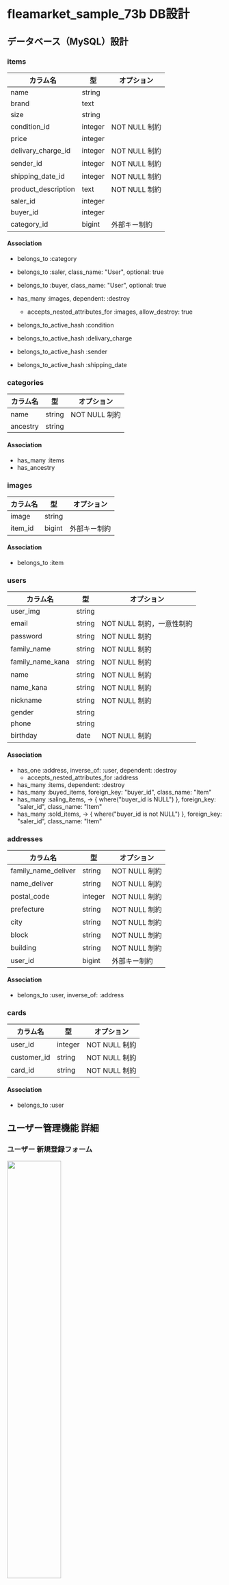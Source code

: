 # fleamarket_sample_73b DB設計

## データベース（MySQL）設計

### items
| カラム名 | 型 | オプション |
----|----|----
| name | string |  |
| brand | text |  |
| size | string |  |
| condition_id | integer | NOT NULL 制約 |
| price | integer |  |
| delivary_charge_id | integer | NOT NULL 制約 |
| sender_id | integer | NOT NULL 制約 |
| shipping_date_id | integer | NOT NULL 制約 |
| product_description | text | NOT NULL 制約 |
| saler_id | integer |  |
| buyer_id | integer |  |
| category_id | bigint | 外部キー制約 |

#### Association

- belongs_to :category
- belongs_to :saler, class_name: "User", optional: true
- belongs_to :buyer, class_name: "User", optional: true

- has_many :images, dependent: :destroy
  - accepts_nested_attributes_for :images, allow_destroy: true

- belongs_to_active_hash :condition
- belongs_to_active_hash :delivary_charge
- belongs_to_active_hash :sender
- belongs_to_active_hash :shipping_date

### categories

| カラム名 | 型 | オプション |
----|----|----
| name | string | NOT NULL 制約 |
| ancestry | string |

#### Association

- has_many :items
- has_ancestry

### images
| カラム名 | 型 | オプション |
----|----|----
| image | string |
| item_id | bigint | 外部キー制約 |

#### Association

- belongs_to :item

### users

| カラム名 | 型 | オプション |
----|----|----
| user_img | string |
| email | string | NOT NULL 制約，一意性制約 |
| password | string | NOT NULL 制約 |
| family_name | string | NOT NULL 制約 |
| family_name_kana | string | NOT NULL 制約 |
| name | string | NOT NULL 制約 |
| name_kana | string | NOT NULL 制約 |
| nickname | string | NOT NULL 制約 |
| gender | string |
| phone | string |
| birthday | date | NOT NULL 制約 |

#### Association

- has_one :address, inverse_of: :user, dependent: :destroy
  - accepts_nested_attributes_for :address
- has_many :items, dependent: :destroy
- has_many :buyed_items, foreign_key: "buyer_id", class_name: "Item"
- has_many :saling_items, -> { where("buyer_id is NULL") }, foreign_key: "saler_id", class_name: "Item"
- has_many :sold_items, -> { where("buyer_id is not NULL") }, foreign_key: "saler_id", class_name: "Item"

### addresses

| カラム名 | 型 | オプション |
----|----|----
| family_name_deliver | string | NOT NULL 制約 |
| name_deliver | string | NOT NULL 制約 |
| postal_code | integer | NOT NULL 制約 |
| prefecture | string | NOT NULL 制約 |
| city | string | NOT NULL 制約 |
| block | string | NOT NULL 制約 |
| building | string | NOT NULL 制約 |
| user_id | bigint | 外部キー制約 |

#### Association

- belongs_to :user, inverse_of: :address

### cards

| カラム名 | 型 | オプション |
----|----|----
| user_id | integer | NOT NULL 制約 |
| customer_id | string | NOT NULL 制約 |
| card_id | string | NOT NULL 制約 |

#### Association

- belongs_to :user

## ユーザー管理機能 詳細

### ユーザー 新規登録フォーム

<img src="https://user-images.githubusercontent.com/63486456/91237920-cece3880-e776-11ea-9ff7-6c4b91184036.png" width="50%">

- [application_controller.rb](https://github.com/sakaokimiaki33/fleamarket_sample_73b/blob/master/app/controllers/application_controller.rb)：Devise を使用したフォームから送信された値を保存するための記述をする。 

```Ruby
class ApplicationController < ActionController::Base
  before_action :configure_permitted_parameters, if: :devise_controller?
    # Devise でメールアドレスとパスワード以外の値を受け取る為にストロングパラメータ（ "configure_permitted_parameters" メソッド）を設定する。

  protected
  def configure_permitted_parameters
    devise_parameter_sanitizer.permit(:sign_up, keys: [:カラム名, :子モデル名_attributes => [:カラム名]])
      # Devise の User モデルの新規登録フォームでメールアドレスとパスワード以外で受け取るカラム名を記述する。
      # ":子モデル名_attributes => [:カラム名]" で子モデルで受け取るためのカラム名を記述する。
  end
end
```

- [new.html.haml](https://github.com/sakaokimiaki33/fleamarket_sample_73b/blob/master/app/views/devise/registrations/new.html.haml)：Devise を使用した新規登録フォーム。

```Ruby
= form_for(resource, as: resource_name, url: registration_path(resource_name)) do |f|
  # Devise で作成したモデルへ送信するためのフォームの宛先です。
  = form.fields_for :子モデル名, @親モデルを格納するインスタンス変数.build_小モデル名 do |f|
    # フォームを送信したモデル以外に複数のモデルに値を送信する場合は、フォームヘルパー `.fields_for` を使用する。
```

#### RSpec を使用したユーザー登録機能のテスト結果

<img src="https://user-images.githubusercontent.com/63486456/91240100-02f82800-e77c-11ea-91e9-f66e7e5cf7b3.png" width="50%">

### 既存ユーザー ログインフォーム

<img src="https://user-images.githubusercontent.com/63486456/91237918-cd047500-e776-11ea-9f13-1b5c2974942a.png" width="50%">

- [new.html.haml](https://github.com/sakaokimiaki33/fleamarket_sample_73b/blob/master/app/views/devise/sessions/new.html.haml)：Devise を使用したログインフォーム。
